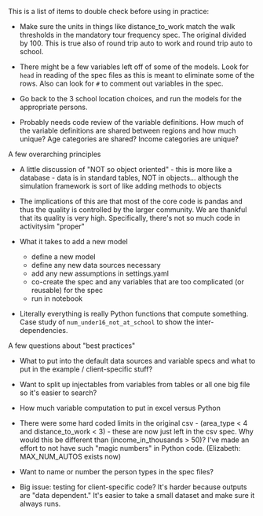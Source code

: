 This is a list of items to double check before using in practice:

* Make sure the units in things like distance_to_work match the walk thresholds
 in the mandatory tour frequency spec.  The original divided by 100.  This is
  true also of round trip auto to work and round trip auto to school.

* There might be a few variables left off of some of the models.  Look for
`head` in reading of the spec files as this is meant to eliminate some of the
 rows.  Also can look for `#` to comment out variables in the spec.

* Go back to the 3 school location choices, and run the models for the
appropriate persons.

* Probably needs code review of the variable definitions.  How much of the
variable definitions are shared between regions and how much unique?  Age
categories are shared?  Income categories are unique?




A few overarching principles

* A little discussion of "NOT so object oriented" - this is more like a
database - data is in standard tables, NOT in objects...  although the
simulation framework is sort of like adding methods to objects

* The implications of this are that most of the core code is pandas and thus
the quality is controlled by the larger community.  We are thankful that its
quality is very high.  Specifically, there's not so much code in activitysim
"proper"

* What it takes to add a new model
    * define a new model
    * define any new data sources necessary
    * add any new assumptions in settings.yaml
    * co-create the spec and any variables that are too complicated (or
    reusable) for the spec
    * run in notebook

* Literally everything is really Python functions that compute something.  
Case study of `num_under16_not_at_school` to show the inter-dependencies.




A few questions about "best practices"

* What to put into the default data sources and variable specs and what to
put in the example / client-specific stuff?

* Want to split up injectables from variables from tables or all one big file
 so it's easier to search?

* How much variable computation to put in excel versus Python

* There were some hard coded limits in the original csv - (area_type < 4 and
distance_to_work < 3) - these are now just left in the csv spec.  Why would
this be different than (income_in_thousands > 50)?  I've made an effort to
not have such "magic numbers" in Python code.  (Elizabeth: MAX_NUM_AUTOS
exists now)

* Want to name or number the person types in the spec files?

* Big issue: testing for client-specific code?  It's harder because outputs are "data
dependent."  It's easier to take a small dataset and make sure it always runs.
